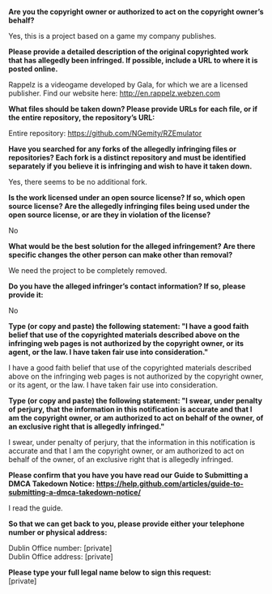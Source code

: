 **Are you the copyright owner or authorized to act on the copyright owner’s behalf?**

Yes, this is a project based on a game my company publishes.

**Please provide a detailed description of the original copyrighted work that has allegedly been infringed. If possible, include a URL to where it is posted online.**

Rappelz is a videogame developed by Gala, for which we are a licensed publisher. Find our website here:  http://en.rappelz.webzen.com

**What files should be taken down? Please provide URLs for each file, or if the entire repository, the repository’s URL:**

Entire repository: https://github.com/NGemity/RZEmulator

**Have you searched for any forks of the allegedly infringing files or repositories? Each fork is a distinct repository and must be identified separately if you believe it is infringing and wish to have it taken down.**

Yes, there seems to be no additional fork.

**Is the work licensed under an open source license? If so, which open source license? Are the allegedly infringing files being used under the open source license, or are they in violation of the license?**

No

**What would be the best solution for the alleged infringement? Are there specific changes the other person can make other than removal?**

We need the project to be completely removed.

**Do you have the alleged infringer’s contact information? If so, please provide it:**

No

**Type (or copy and paste) the following statement: "I have a good faith belief that use of the copyrighted materials described above on the infringing web pages is not authorized by the copyright owner, or its agent, or the law. I have taken fair use into consideration."**

I have a good faith belief that use of the copyrighted materials described above on the infringing web pages is not authorized by the copyright owner, or its agent, or the law. I have taken fair use into consideration.

**Type (or copy and paste) the following statement: "I swear, under penalty of perjury, that the information in this notification is accurate and that I am the copyright owner, or am authorized to act on behalf of the owner, of an exclusive right that is allegedly infringed."**

I swear, under penalty of perjury, that the information in this notification is accurate and that I am the copyright owner, or am authorized to act on behalf of the owner, of an exclusive right that is allegedly infringed.

**Please confirm that you have you have read our Guide to Submitting a DMCA Takedown Notice: https://help.github.com/articles/guide-to-submitting-a-dmca-takedown-notice/**

I read the guide.

**So that we can get back to you, please provide either your telephone number or physical address:**

Dublin Office number: [private]  
Dublin Office address: [private]

**Please type your full legal name below to sign this request:**  
[private]
